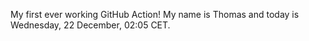 My first ever working GitHub Action!
My name is Thomas and today is Wednesday, 22 December, 02:05 CET. 
